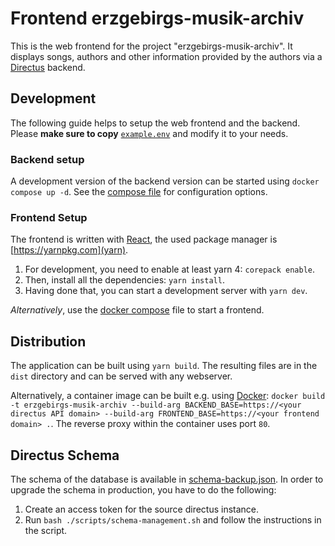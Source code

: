 # Frontend erzgebirgs-musik-archiv

This is the web frontend for the project "erzgebirgs-musik-archiv".
It displays songs, authors and other information provided by the authors via
a [Directus](https://directus.io) backend.

## Development

The following guide helps to setup the web frontend and the backend.
Please **make sure to copy** [`example.env`](./example.env) and modify it to your needs.

### Backend setup

A development version of the backend version can be started using `docker compose up -d`.
See the [compose file](./compose.yml) for configuration options.

### Frontend Setup

The frontend is written with [React](https://react.dev), the used package manager is [https://yarnpkg.com](yarn).  

1. For development, you need to enable at least yarn 4: `corepack enable`.
1. Then, install all the dependencies: `yarn install`.
1. Having done that, you can start a development server with `yarn dev`.

*Alternatively*, use the [docker compose](./compose.yml) file to start a frontend.

## Distribution

The application can be built using `yarn build`. The resulting files are in the `dist` directory and can be served with any webserver.

Alternatively, a container image can be built e.g. using [Docker](https://www.docker.com): `docker build -t erzgebirgs-musik-archiv --build-arg BACKEND_BASE=https://<your directus API domain> --build-arg FRONTEND_BASE=https://<your frontend domain> .`.
The reverse proxy within the container uses port `80`.

## Directus Schema

The schema of the database is available in [schema-backup.json](schema-backup.json). In order to upgrade the schema in production, you have to do the following:

1. Create an access token for the source directus instance.
1. Run `bash ./scripts/schema-management.sh` and follow the instructions in the script.
